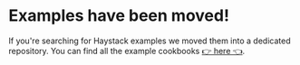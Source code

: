 # Examples have been moved!
If you're searching for Haystack examples we moved them into a dedicated repository.
You can find all the example cookbooks [👉 here 👈](https://github.com/deepset-ai/haystack-cookbook/).
